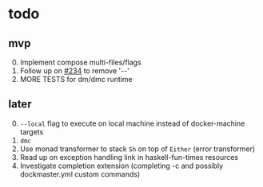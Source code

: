 # todo

## mvp
0. Implement compose multi-files/flags
2. Follow up on [#234](https://github.com/pcapriotti/optparse-applicative/pull/234) to remove '--'
3. MORE TESTS for dm/dmc runtime

## later
0. `--local` flag to execute on local machine instead of docker-machine targets
1. `dmc`
1. Use monad transformer to stack `Sh` on top of `Either` (error transformer)
2. Read up on exception handling link in haskell-fun-times resources
3. Investigate completion extension (completing -c and possibly dockmaster.yml custom commands)
